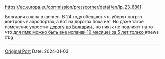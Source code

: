 https://ec.europa.eu/commission/presscorner/detail/en/ip_23_6861

Болгария вошла в шенген. В 24 году обещают что уберут погран контроль в аэропортах, а вот на дорогах пока нет. Но даже такое изменение упростит [дорогу до Болгарии ,](1319.md) но никак не повлияет на то что [для пмж можно быть вне испании 10 месяцев за 5 лет только
](1243.md)
#news #bg

---
[Original Post](https://t.me/lev2tarragona/1850)
Date: 2024-01-03
